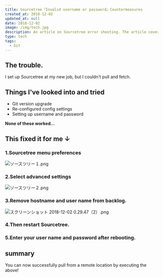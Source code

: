 ```yaml
---
title: Sourcetree『Invalid username or password』Countermeasures
created_at: 2018-12-02
updated_at: null
date: 2018-12-02
image: /img/tech.jpg
description: An article on Sourcetree error shooting. The article covers everything from error occurrence to resolution.
type: tech
tags:
  - Git
---
```


## The trouble.

I set up Sourcetree at my new job, but I couldn't pull and fetch.

## Things I've looked into and tried

- Git version upgrade
- Re-configured config settings
- Setting up username and password

**None of these worked...**

## This fixed it for me ↓

### 1.Sourcetree menu preferences

![ソースツリー１.png](https://qiita-image-store.s3.amazonaws.com/0/199085/45a8452a-d557-7fcf-cd06-4b02e9e11ac3.png)

### 2.Select advanced settings

![ソースツリー２.png](https://qiita-image-store.s3.amazonaws.com/0/199085/11c737cc-83fe-dd3e-128c-7a75bfebb66e.png)

### 3.Remove hostname and user name from backlog.

![スクリーンショット 2018-12-02 0.29.47（2）.png](https://qiita-image-store.s3.amazonaws.com/0/199085/05dc3364-4412-1e36-7476-d8e3e3dfae2f.png)

### 4.Then restart Sourcetree.

### 5.Enter your user name and password after rebooting.

## summary

You can now successfully pull from a remote location by executing the above!

